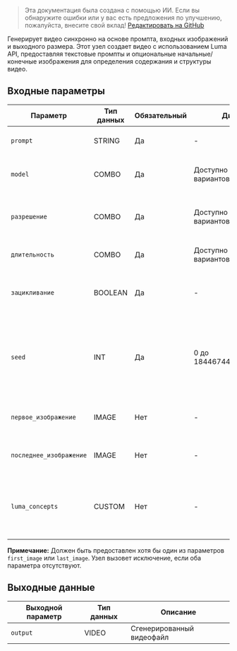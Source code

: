 > Эта документация была создана с помощью ИИ. Если вы обнаружите ошибки или у вас есть предложения по улучшению, пожалуйста, внесите свой вклад! [Редактировать на GitHub](https://github.com/Comfy-Org/embedded-docs/blob/main/comfyui_embedded_docs/docs/LumaImageToVideoNode/ru.md)

Генерирует видео синхронно на основе промпта, входных изображений и выходного размера. Этот узел создает видео с использованием Luma API, предоставляя текстовые промпты и опциональные начальные/конечные изображения для определения содержания и структуры видео.

## Входные параметры

| Параметр | Тип данных | Обязательный | Диапазон | Описание |
|-----------|-----------|----------|-------|-------------|
| `prompt` | STRING | Да | - | Промпт для генерации видео (по умолчанию: "") |
| `model` | COMBO | Да | Доступно несколько вариантов | Выбор модели генерации видео из доступных моделей Luma |
| `разрешение` | COMBO | Да | Доступно несколько вариантов | Выходное разрешение для сгенерированного видео (по умолчанию: 540p) |
| `длительность` | COMBO | Да | Доступно несколько вариантов | Длительность сгенерированного видео |
| `зацикливание` | BOOLEAN | Да | - | Должно ли сгенерированное видео зацикливаться (по умолчанию: False) |
| `seed` | INT | Да | 0 до 18446744073709551615 | Сид для определения, должен ли узел перезапускаться; фактические результаты недетерминированы независимо от сида. (по умолчанию: 0) |
| `первое_изображение` | IMAGE | Нет | - | Первый кадр генерируемого видео. (опционально) |
| `последнее_изображение` | IMAGE | Нет | - | Последний кадр генерируемого видео. (опционально) |
| `luma_concepts` | CUSTOM | Нет | - | Опциональные концепции камеры для управления движением камеры через узел Luma Concepts. (опционально) |

**Примечание:** Должен быть предоставлен хотя бы один из параметров `first_image` или `last_image`. Узел вызовет исключение, если оба параметра отсутствуют.

## Выходные данные

| Выходной параметр | Тип данных | Описание |
|-------------|-----------|-------------|
| `output` | VIDEO | Сгенерированный видеофайл |
